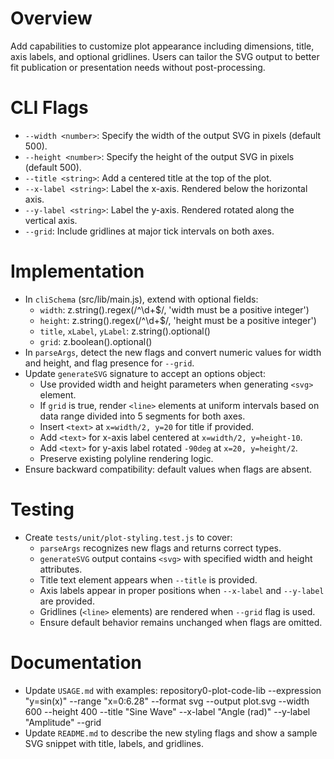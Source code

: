 # Overview
Add capabilities to customize plot appearance including dimensions, title, axis labels, and optional gridlines. Users can tailor the SVG output to better fit publication or presentation needs without post-processing.

# CLI Flags
- `--width <number>`: Specify the width of the output SVG in pixels (default 500).
- `--height <number>`: Specify the height of the output SVG in pixels (default 500).
- `--title <string>`: Add a centered title at the top of the plot.
- `--x-label <string>`: Label the x-axis. Rendered below the horizontal axis.
- `--y-label <string>`: Label the y-axis. Rendered rotated along the vertical axis.
- `--grid`: Include gridlines at major tick intervals on both axes.

# Implementation
- In `cliSchema` (src/lib/main.js), extend with optional fields:
  - `width`: z.string().regex(/^\d+$/, 'width must be a positive integer')
  - `height`: z.string().regex(/^\d+$/, 'height must be a positive integer')
  - `title`, `xLabel`, `yLabel`: z.string().optional()
  - `grid`: z.boolean().optional()
- In `parseArgs`, detect the new flags and convert numeric values for width and height, and flag presence for `--grid`.
- Update `generateSVG` signature to accept an options object:
  - Use provided width and height parameters when generating `<svg>` element.
  - If `grid` is true, render `<line>` elements at uniform intervals based on data range divided into 5 segments for both axes.
  - Insert `<text>` at `x=width/2, y=20` for title if provided.
  - Add `<text>` for x-axis label centered at `x=width/2, y=height-10`.
  - Add `<text>` for y-axis label rotated `-90deg` at `x=20, y=height/2`.
  - Preserve existing polyline rendering logic.
- Ensure backward compatibility: default values when flags are absent.

# Testing
- Create `tests/unit/plot-styling.test.js` to cover:
  - `parseArgs` recognizes new flags and returns correct types.
  - `generateSVG` output contains `<svg>` with specified width and height attributes.
  - Title text element appears when `--title` is provided.
  - Axis labels appear in proper positions when `--x-label` and `--y-label` are provided.
  - Gridlines (`<line>` elements) are rendered when `--grid` flag is used.
  - Ensure default behavior remains unchanged when flags are omitted.

# Documentation
- Update `USAGE.md` with examples:
   repository0-plot-code-lib --expression "y=sin(x)" --range "x=0:6.28" --format svg --output plot.svg --width 600 --height 400 --title "Sine Wave" --x-label "Angle (rad)" --y-label "Amplitude" --grid
- Update `README.md` to describe the new styling flags and show a sample SVG snippet with title, labels, and gridlines.